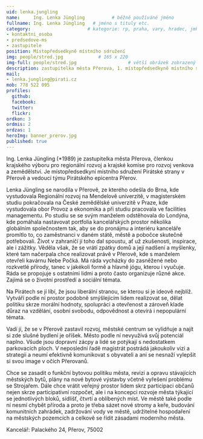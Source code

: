 ```yaml
---
uid: lenka.jungling
name:     Ing. Lenka Jüngling          # běžně používáné jméno
fullname: Ing. Lenka Jüngling   # jméno s tituly etc.
category:                     # kategorie: rp, praha, vary, hradec, jmk, senat
- kontaktni_osoba
- predsedove-ms
- zastupitele
position: Místopředsedkyně místního sdružení
img: people/stred.jpg             # 165 x 220
img-full: people/stred.jpg                   # větší obrázek zobrazený na podrobném profilu
description: zastupitelka města Přerova, 1. místopředsedkyně místního sdružení Přerov, podnikatelka                # kratký popis, max 160 znaků
mail:
- lenka.jungling@pirati.cz
mob: 778 522 095
profiles:
  github:
  facebook:       
  twitter:        
  flickr: 
ordkon: 3      
ordmis: 2
ordzas: 1
heroImg: banner_prerov.jpg
published: true
---
```

Ing. Lenka Jüngling (*1989) je zastupitelka města Přerova, členkou krajského výboru pro regionální rozvoj a krajské komise pro rozvoj venkova a zemědělství. Je místopředsedkyní místního sdružení Pirátské strany v Přerově a vedoucí týmu Pirátského epicentra Přerov. 

Lenka Jüngling se narodila v Přerově, ze kterého odešla do Brna, kde vystudovala Regionální rozvoj na Mendelově univerzitě, v magisterském studiu pokračovala na České zemědělské univerzitě v Praze, kde vystudovala obor Provoz a ekonomika a při studiu pracovala ve facilities managementu. Po studiu se se svým manželem odstěhovala do Londýna, kde pomáhala nastavovat portfolia kancelářských prostor několika globálním společnostem tak, aby se do pronájmu a interiéru kanceláře promítlo to, co zaměstnanci v daném státě, městě a pobočce skutečně potřebovali. Život v zahraničí jí toho dal spoustu, ať už zkušenosti, inspirace, ale i zážitky. Věděla však, že se vrátí zpátky domů a její nadšení a myšlenky, které tam načerpala chce realizovat právě v Přerově, kde s manželem otevřeli kavárnu Nebe Počká. Má ráda vycházky do zasněžené nebo rozkvetlé přírody, tanec v jakékoli formě a hlavně jógu, kterou i vyučuje. Ráda se propojuje s ostatními lidmi a proto často organizuje různé akce. Zajímá se o životní prostředí a sociální témata.

Na Pirátech se jí líbí, že jsou liberální stranou, se kterou si je ideově nejblíž. Vytváří podle ní prostor podobně smýšlejícím lidem realizovat se, dělat politiku skrze morální hodnoty, spolupráci a otevřenost a zároveň klade důraz na vzdělání, osobní svobodu, odpovědnost a otevírá i nepopulární témata. 

Vadí jí, že se v Přerově zastavil rozvoj, městské centrum se vylidňuje a najít si zde slušné bydlení je oříšek. Město podle ní nevyužívá svůj potenciál naplno. Všude jsou dopravní zácpy a lidé se potýkají s nedostatkem parkovacích ploch. V neposlední řadě magistrát postrádá jakoukoliv vizi a strategii a neumí efektivně komunikovat s obyvateli a ani se nesnaží vylepšit si svou image v očích Přerovanů. 

Chce se zasadit o funkční bytovou politiku města, revizi a opravu stávajících městských bytů, plány na nové bytové výstavby včetně vyřešení problému se Strojařem. Dále chce vrátit veřejný prostor lidem skrz participaci občanů nejen skrze participativní rozpočet, ale i na koncepci rozvoje města týkající se jednotlivých bloků, sídlišť, čtvrtí a oblíbených míst. Ve městě také podle ní nesmí chybět příroda a proto je třeba sázet nové stromy a keře, budování komunitních zahrádek, zadržování vody ve městě, udržitelné hospodaření na městských pozemcích a celkově se řídit zásadami moderního města. 


Kancelář: Palackého 24, Přerov, 75002
